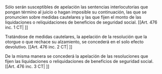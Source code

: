 Sólo serán susceptibles de apelación las sentencias interlocutorias que pongan término al juicio o hagan imposible su continuación, las que se pronuncien sobre medidas cautelares y las que fijen el monto de las liquidaciones o reliquidaciones de beneficios de seguridad social. [[Art. 476 inc. 1 CT| ]]

Tratándose de medidas cautelares, la apelación de la resolución que la otorgue o que rechace su alzamiento, se concederá en el solo efecto devolutivo. [[Art. 476 inc. 2 CT| ]]

De la misma manera se concederá la apelación de las resoluciones que fijen las liquidaciones o reliquidaciones de beneficios de seguridad social. [[Art. 476 inc. 3 CT| ]]